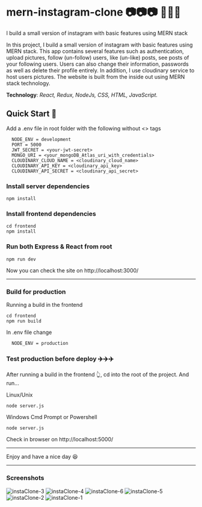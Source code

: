 # mern-instagram-clone 📷📷📷 🔆🔆🔆
I build a small version of instagram with basic features using MERN stack

In this project, I build a small version of instagram with basic features using MERN stack. This app contains several features such as 
authentication, upload pictures, follow (un-follow) users, like (un-like) posts, see posts of your following users. Users can also change their information, 
passwords as well as delete their profile entirely. In addition, I use cloudinary service to host users pictures.
The website is built from the inside out using MERN stack technology.

**Technology**: *React, Redux, NodeJs, CSS, HTML, JavaScript.*

## Quick Start 🦜
Add a .env file in root folder with the following without <> tags

      NODE_ENV = development
      PORT = 5000
      JWT_SECRET = <your-jwt-secret>
      MONGO_URI = <your_mongoDB_Atlas_uri_with_credentials>
      CLOUDINARY_CLOUD_NAME = <cloudinary_cloud_name>
      CLOUDINARY_API_KEY = <cloudinary_api_key>
      CLOUDINARY_API_SECRET = <cloudinary_api_secret>
    

### Install server dependencies
    npm install

### Install frontend dependencies
    cd frontend
    npm install
    
### Run both Express & React from root
    npm run dev

Now you can check the site on http://localhost:3000/
___

### Build for production
Running a build in the frontend

    cd frontend
    npm run build

In .env file change 

      NODE_ENV = production
      
### Test production before deploy ✈️✈️✈️
After running a build in the frontend 👆, cd into the root of the project.
And run...

Linux/Unix

    node server.js

Windows Cmd Prompt or Powershell

    node server.js
    
Check in browser on http://localhost:5000/
___
Enjoy and have a nice day 😆
___
### Screenshots
![instaClone-3](https://user-images.githubusercontent.com/71373378/165104443-3fe06156-78f0-44ae-80ce-f4d72f92b680.jpg)
![instaClone-4](https://user-images.githubusercontent.com/71373378/165104455-ef590085-e5f3-4a17-8e47-fba55b9010b5.jpg)
![instaClone-6](https://user-images.githubusercontent.com/71373378/165104458-8d13f3b9-b613-47b5-b81d-ba8e6513df99.jpg)
![instaClone-5](https://user-images.githubusercontent.com/71373378/165104459-07c743c9-3d45-47e2-a4c6-59c0a405a503.jpg)
![instaClone-2](https://user-images.githubusercontent.com/71373378/165104461-fc14b04a-fa67-4549-a123-79d636c8a47c.jpg)
![instaClone-1](https://user-images.githubusercontent.com/71373378/165104463-c88ef052-6e1e-40c3-8199-095ead322d38.jpg)
